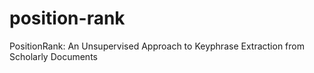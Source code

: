 # position-rank
PositionRank: An Unsupervised Approach to Keyphrase Extraction from Scholarly Documents
